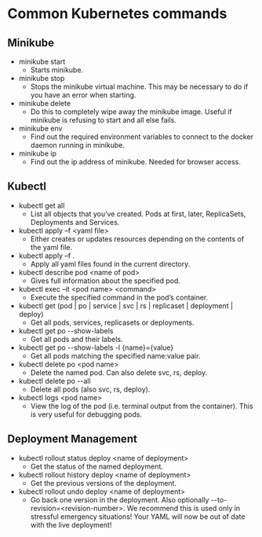 # Common Kubernetes commands

## Minikube
- minikube start
    - Starts minikube.
- minikube stop
    - Stops the minikube virtual machine. This may be necessary to do if you have an error when starting.
- minikube delete
    - Do this to completely wipe away the minikube image. Useful if minikube is refusing to start and all else fails.
- minikube env
    - Find out the required environment variables to connect to the docker daemon running in minikube.
- minikube ip
    - Find out the ip address of minikube. Needed for browser access.

## Kubectl
- kubectl get all
    - List all objects that you’ve created. Pods at first, later, ReplicaSets, Deployments and Services.
- kubectl apply –f \<yaml file>
    - Either creates or updates resources depending on the contents of the yaml file.
- kubectl apply –f .
    - Apply all yaml files found in the current directory.
- kubectl describe pod \<name of pod>
    - Gives full information about the specified pod.
- kubectl exec –it \<pod name> \<command>
    - Execute the specified command in the pod’s container.
- kubectl get (pod | po | service | svc | rs | replicaset | deployment | deploy)
    - Get all pods, services, replicasets or deployments.
- kubectl get po --show-labels
    - Get all pods and their labels.
- kubectl get po --show-labels -l {name}={value}
    - Get all pods matching the specified name:value pair.
- kubectl delete po \<pod name>
    - Delete the named pod. Can also delete svc, rs, deploy.
- kubectl delete po --all
    - Delete all pods (also svc, rs, deploy).
- kubectl logs \<pod name>
    - View the log of the pod (i.e. terminal output from the container). This is very useful for debugging pods.

## Deployment Management
- kubectl rollout status deploy \<name of deployment>
    - Get the status of the named deployment.
- kubectl rollout history deploy \<name of deployment>
    - Get the previous versions of the deployment.
- kubectl rollout undo deploy \<name of deployment>
    - Go back one version in the deployment. Also optionally --to-revision=\<revision-number>. We recommend this is used only in stressful emergency situations! Your YAML will now be out of date with the live deployment! 
